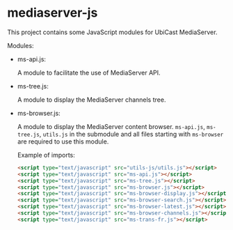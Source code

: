 mediaserver-js
==============

This project contains some JavaScript modules for UbiCast MediaServer.

Modules:

* ms-api.js:

	A module to facilitate the use of MediaServer API.

* ms-tree.js:

	A module to display the MediaServer channels tree.

* ms-browser.js:

	A module to display the MediaServer content browser. `ms-api.js`, `ms-tree.js`, `utils.js` in the submodule and all files starting with `ms-browser` are required to use this module.

   	Example of imports:
    ```html
	<script type="text/javascript" src="utils-js/utils.js"></script>
	<script type="text/javascript" src="ms-api.js"></script>
	<script type="text/javascript" src="ms-tree.js"></script>
	<script type="text/javascript" src="ms-browser.js"></script>
	<script type="text/javascript" src="ms-browser-display.js"></script>
	<script type="text/javascript" src="ms-browser-search.js"></script>
	<script type="text/javascript" src="ms-browser-latest.js"></script>
	<script type="text/javascript" src="ms-browser-channels.js"></script>
	<script type="text/javascript" src="ms-trans-fr.js"></script>
    ```
